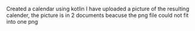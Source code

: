 
Created a calendar using kotlin
I have uploaded a picture of the resulting calender, the picture is in 2 documents beacuse the png file could not fit into one png
